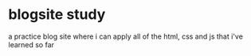 # blogsite study
a practice blog site where i can apply all of the html, css and js that i've learned so far 
